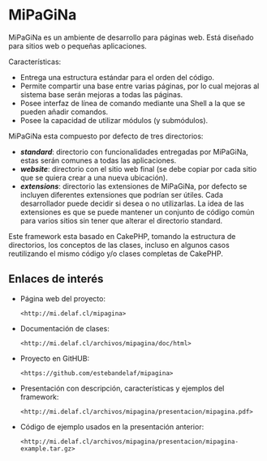 MiPaGiNa
========

MiPaGiNa es un ambiente de desarrollo para páginas web. Está diseñado para
sitios web o pequeñas aplicaciones.

Características:

- Entrega una estructura estándar para el orden del código.
- Permite compartir una base entre varias páginas, por lo cual mejoras
  al sistema base serán mejoras a todas las páginas.
- Posee interfaz de línea de comando mediante una Shell a la que se
  pueden añadir comandos.
- Posee la capacidad de utilizar módulos (y submódulos).

MiPaGiNa esta compuesto por defecto de tres directorios:

- ***standard***: directorio con funcionalidades entregadas por MiPaGiNa, estas
  serán comunes a todas las aplicaciones.
- ***website***: directorio con el sitio web final (se debe copiar por cada
  sitio que se quiera crear a una nueva ubicación).
- ***extensions***: directorio las extensiones de MiPaGiNa, por defecto se
  incluyen diferentes extensiones que podrían ser útiles. Cada desarrollador
  puede decidir si desea o no utilizarlas. La idea de las extensiones es que se
  puede mantener un conjunto de código común para varios sitios sin tener que
  alterar el directorio standard.

Este framework esta basado en CakePHP, tomando la estructura de directorios, los
conceptos de las clases, incluso en algunos casos reutilizando el mismo código
y/o clases completas de CakePHP.

Enlaces de interés
------------------

*	Página web del proyecto:

		<http://mi.delaf.cl/mipagina>

*	Documentación de clases:

		<http://mi.delaf.cl/archivos/mipagina/doc/html>

*	Proyecto en GitHUB:

		<https://github.com/estebandelaf/mipagina>

*	Presentación con descripción, características y ejemplos del framework:

		<http://mi.delaf.cl/archivos/mipagina/presentacion/mipagina.pdf>

*	Código de ejemplo usados en la presentación anterior:

		<http://mi.delaf.cl/archivos/mipagina/presentacion/mipagina-example.tar.gz>
